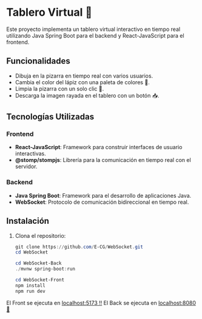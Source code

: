 # Tablero Virtual 🎨
Este proyecto implementa un tablero virtual interactivo en tiempo real utilizando Java Spring Boot para el backend y React-JavaScript para el frontend.

## Funcionalidades
- Dibuja en la pizarra en tiempo real con varios usuarios.
- Cambia el color del lápiz con una paleta de colores 🌈.
- Limpia la pizarra con un solo clic 🧹.
- Descarga la imagen rayada en el tablero con un botón 📥.

## Tecnologías Utilizadas

### Frontend
- **React-JavaScript**: Framework para construir interfaces de usuario interactivas.
- **@stomp/stompjs**: Librería para la comunicación en tiempo real con el servidor.

### Backend
- **Java Spring Boot**: Framework para el desarrollo de aplicaciones Java.
- **WebSocket**: Protocolo de comunicación bidireccional en tiempo real.

## Instalación
1. Clona el repositorio:

   ```PowerShell
   git clone https://github.com/E-CG/WebSocket.git
   cd WebSocket

   cd WebSocket-Back
   ./mvnw spring-boot:run

   cd WebSocket-Front
   npm install
   npm run dev

El Front se ejecuta en [localhost:5173 ‼️](http://localhost:5173/)
El Back se ejecuta en [localhost:8080 👀](http://localhost:8080/)
